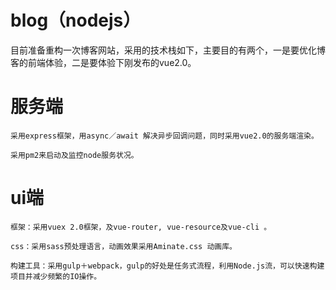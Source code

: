 # blog（nodejs）

目前准备重构一次博客网站，采用的技术栈如下，主要目的有两个，一是要优化博客的前端体验，二是要体验下刚发布的vue2.0。

# 服务端
 	采用express框架，用async／await 解决异步回调问题，同时采用vue2.0的服务端渲染。

	采用pm2来启动及监控node服务状况。

# ui端
	框架：采用vuex 2.0框架，及vue-router, vue-resource及vue-cli 。

	css：采用sass预处理语言，动画效果采用Aminate.css 动画库。

	构建工具：采用gulp＋webpack，gulp的好处是任务式流程，利用Node.js流，可以快速构建项目并减少频繁的IO操作。

